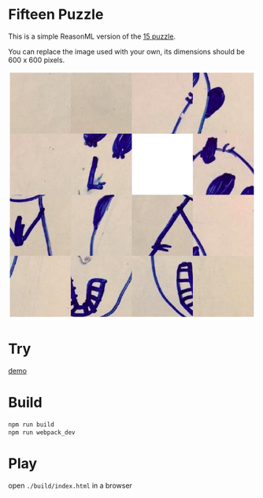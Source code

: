 # Fifteen Puzzle

This is a simple ReasonML version of the [15 puzzle](https://en.wikipedia.org/wiki/15_puzzle).

You can replace the image used with your own, its dimensions should be 600 x 600 pixels.

![screenshot](fifteen.png)

# Try

[demo](http://voila.github.io/fifteen.html)

# Build
```
npm run build
npm run webpack_dev
```

# Play

open `./build/index.html` in a browser
